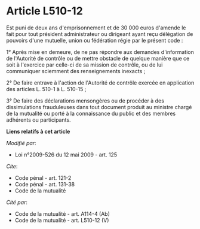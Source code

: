 # Article L510-12

Est puni de deux ans d'emprisonnement et de 30 000 euros d'amende le fait pour tout président administrateur ou dirigeant
ayant reçu délégation de pouvoirs d'une mutuelle, union ou fédération régie par le présent code : 

1° Après mise en demeure, de ne pas répondre aux demandes d'information de l'Autorité de contrôle ou de mettre obstacle de
quelque manière que ce soit à l'exercice par celle-ci de sa mission de contrôle, ou de lui communiquer sciemment des
renseignements inexacts ; 

2° De faire entrave à l'action de l'Autorité de contrôle exercée en application des articles L. 510-1 à L. 510-15 ; 

3° De faire des déclarations mensongères ou de procéder à des dissimulations frauduleuses dans tout document produit au
ministre chargé de la mutualité ou porté à la connaissance du public et des membres adhérents ou participants.

**Liens relatifs à cet article**

_Modifié par_:

  - Loi n°2009-526 du 12 mai 2009 - art. 125

_Cite_:

  - Code pénal - art. 121-2
  - Code pénal - art. 131-38
  - Code de la mutualité

_Cité par_:

  - Code de la mutualité - art. A114-4 (Ab)
  - Code de la mutualité - art. L510-12 (V)
